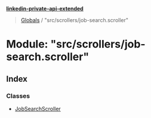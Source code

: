 **[linkedin-private-api-extended](../README.md)**

> [Globals](../globals.md) / "src/scrollers/job-search.scroller"

# Module: "src/scrollers/job-search.scroller"

## Index

### Classes

* [JobSearchScroller](../classes/_src_scrollers_job_search_scroller_.jobsearchscroller.md)
